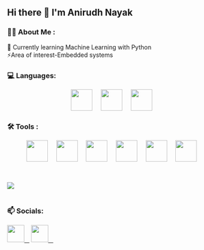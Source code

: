 ## Hi there 👋 I'm Anirudh Nayak
### :man_technologist: About Me :
:seedling: Currently learning Machine Learning with Python<br>
:zap:Area of interest-Embedded systems


### :computer:  Languages:
<p align="center">
     <img src="https://upload.wikimedia.org/wikipedia/commons/1/19/C_Logo.png" height="50px">&nbsp;&nbsp;&nbsp;&nbsp;
     <img src="https://www.svgrepo.com/show/452091/python.svg" height="50px">&nbsp;&nbsp;&nbsp;&nbsp;
     <img src="https://www.svgrepo.com/show/373445/assembly.svg" height="50px">&nbsp;&nbsp;&nbsp;&nbsp;
</p>

### :hammer_and_wrench: Tools :
<p align="center">
  <img src="https://www.svgrepo.com/show/374171/vscode.svg" height="50px">&nbsp;&nbsp;&nbsp;&nbsp;
  <img src="https://www.svgrepo.com/show/353949/jupyter.svg" height="50px">&nbsp;&nbsp;&nbsp;&nbsp;
  <img src="https://www.svgrepo.com/show/439171/github.svg" height="50px">&nbsp;&nbsp;&nbsp;&nbsp;
  <img src="https://www.svgrepo.com/show/354237/pycharm.svg" height="50px">&nbsp;&nbsp;&nbsp;&nbsp;
  <img src="https://www.svgrepo.com/show/373830/matlab.svg" height="50px">&nbsp;&nbsp;&nbsp;&nbsp;
  <img src="https://www.svgrepo.com/show/354440/tensorflow.svg" height="50px">&nbsp;&nbsp;&nbsp;&nbsp;
</p>

<br>

![](https://github-readme-streak-stats.herokuapp.com/?user=anirudhnayak27&theme=dark&hide_border=false)<br>
<br>
### :mailbox: Socials:
<a href="mailto:anirudhnayak944@gmail.com"><img src="https://www.svgrepo.com/show/349378/gmail.svg" height="40px">&nbsp;&nbsp;&nbsp;</a>
<a href="https://www.linkedin.com/in/anirudh-nayak-253916243/"><img src="https://www.svgrepo.com/show/452051/linkedin.svg" height="40px">&nbsp;&nbsp;&nbsp;</a>
<!--
![](https://github-readme-stats.vercel.app/api?username=anirudhnayak27&count_private=true&show_icons=true&theme=vision-friendly-dark)


**anirudhnayak27/anirudhnayak27** is a ✨ _special_ ✨ repository because its `README.md` (this file) appears on your GitHub profile.

Here are some ideas to get you started:

- 🔭 I’m currently working on ...
- 🌱 I’m currently learning ...
- 👯 I’m looking to collaborate on ...
- 🤔 I’m looking for help with ...
- 💬 Ask me about ...
- 📫 How to reach me: ...
- 😄 Pronouns: ...
- ⚡ Fun fact: ...
-->
